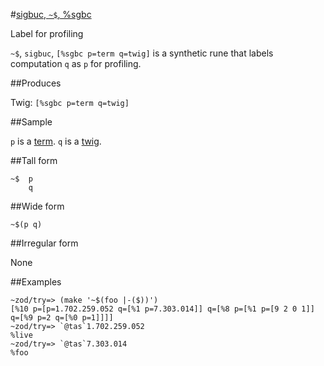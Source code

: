 #[sigbuc, `~$`, %sgbc](#sgbc)

Label for profiling

`~$`, `sigbuc`, `[%sgbc p=term q=twig]` is a synthetic rune that labels computation `q` as `p` for profiling.

##Produces

Twig: `[%sgbc p=term q=twig]`

##Sample

`p` is a [term]().
`q` is a [twig]().

##Tall form

    ~$  p
        q

##Wide form

    ~$(p q)

##Irregular form

None

##Examples

    ~zod/try=> (make '~$(foo |-($))')
    [%10 p=[p=1.702.259.052 q=[%1 p=7.303.014]] q=[%8 p=[%1 p=[9 2 0 1]] q=[%9 p=2 q=[%0 p=1]]]]
    ~zod/try=> `@tas`1.702.259.052
    %live
    ~zod/try=> `@tas`7.303.014
    %foo
